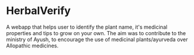 # HerbalVerify
A webapp that helps user to identify the plant name, it's medicinal properties and tips to grow on your own. 
The aim was to contribute to the ministry of Ayush, to encourage the use of medicinal plants/ayurveda over Allopathic medicines.
